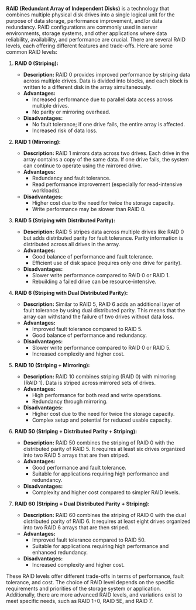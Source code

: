 **RAID (Redundant Array of Independent Disks)** is a technology that combines multiple physical disk drives into a single logical unit for the purpose of data storage, performance improvement, and/or data redundancy. RAID configurations are commonly used in server environments, storage systems, and other applications where data reliability, availability, and performance are crucial. There are several RAID levels, each offering different features and trade-offs. Here are some common RAID levels:

1. **RAID 0 (Striping):**
   - **Description:** RAID 0 provides improved performance by striping data across multiple drives. Data is divided into blocks, and each block is written to a different disk in the array simultaneously.
   - **Advantages:**
     - Increased performance due to parallel data access across multiple drives.
     - No parity or mirroring overhead.
   - **Disadvantages:**
     - No fault tolerance; if one drive fails, the entire array is affected.
     - Increased risk of data loss.

2. **RAID 1 (Mirroring):**
   - **Description:** RAID 1 mirrors data across two drives. Each drive in the array contains a copy of the same data. If one drive fails, the system can continue to operate using the mirrored drive.
   - **Advantages:**
     - Redundancy and fault tolerance.
     - Read performance improvement (especially for read-intensive workloads).
   - **Disadvantages:**
     - Higher cost due to the need for twice the storage capacity.
     - Write performance may be slower than RAID 0.

3. **RAID 5 (Striping with Distributed Parity):**
   - **Description:** RAID 5 stripes data across multiple drives like RAID 0 but adds distributed parity for fault tolerance. Parity information is distributed across all drives in the array.
   - **Advantages:**
     - Good balance of performance and fault tolerance.
     - Efficient use of disk space (requires only one drive for parity).
   - **Disadvantages:**
     - Slower write performance compared to RAID 0 or RAID 1.
     - Rebuilding a failed drive can be resource-intensive.

4. **RAID 6 (Striping with Dual Distributed Parity):**
   - **Description:** Similar to RAID 5, RAID 6 adds an additional layer of fault tolerance by using dual distributed parity. This means that the array can withstand the failure of two drives without data loss.
   - **Advantages:**
     - Improved fault tolerance compared to RAID 5.
     - Good balance of performance and redundancy.
   - **Disadvantages:**
     - Slower write performance compared to RAID 0 or RAID 5.
     - Increased complexity and higher cost.

5. **RAID 10 (Striping + Mirroring):**
   - **Description:** RAID 10 combines striping (RAID 0) with mirroring (RAID 1). Data is striped across mirrored sets of drives.
   - **Advantages:**
     - High performance for both read and write operations.
     - Redundancy through mirroring.
   - **Disadvantages:**
     - Higher cost due to the need for twice the storage capacity.
     - Complex setup and potential for reduced usable capacity.

6. **RAID 50 (Striping + Distributed Parity + Striping):**
   - **Description:** RAID 50 combines the striping of RAID 0 with the distributed parity of RAID 5. It requires at least six drives organized into two RAID 5 arrays that are then striped.
   - **Advantages:**
     - Good performance and fault tolerance.
     - Suitable for applications requiring high performance and redundancy.
   - **Disadvantages:**
     - Complexity and higher cost compared to simpler RAID levels.

7. **RAID 60 (Striping + Dual Distributed Parity + Striping):**
   - **Description:** RAID 60 combines the striping of RAID 0 with the dual distributed parity of RAID 6. It requires at least eight drives organized into two RAID 6 arrays that are then striped.
   - **Advantages:**
     - Improved fault tolerance compared to RAID 50.
     - Suitable for applications requiring high performance and enhanced redundancy.
   - **Disadvantages:**
     - Increased complexity and higher cost.

These RAID levels offer different trade-offs in terms of performance, fault tolerance, and cost. The choice of RAID level depends on the specific requirements and priorities of the storage system or application. Additionally, there are more advanced RAID levels, and variations exist to meet specific needs, such as RAID 1+0, RAID 5E, and RAID 7.
